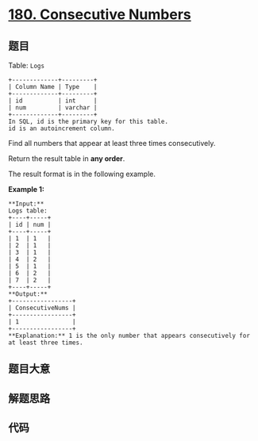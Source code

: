 # [180. Consecutive Numbers](https://leetcode.com/problems/consecutive-numbers)

## 题目

Table: `Logs`

    
    
    +-------------+---------+
    | Column Name | Type    |
    +-------------+---------+
    | id          | int     |
    | num         | varchar |
    +-------------+---------+
    In SQL, id is the primary key for this table.
    id is an autoincrement column.
    



Find all numbers that appear at least three times consecutively.

Return the result table in **any order**.

The result format is in the following example.



**Example 1:**

    
    
    **Input:** 
    Logs table:
    +----+-----+
    | id | num |
    +----+-----+
    | 1  | 1   |
    | 2  | 1   |
    | 3  | 1   |
    | 4  | 2   |
    | 5  | 1   |
    | 6  | 2   |
    | 7  | 2   |
    +----+-----+
    **Output:** 
    +-----------------+
    | ConsecutiveNums |
    +-----------------+
    | 1               |
    +-----------------+
    **Explanation:** 1 is the only number that appears consecutively for at least three times.
    


## 题目大意

## 解题思路

## 代码

```javascript

```
